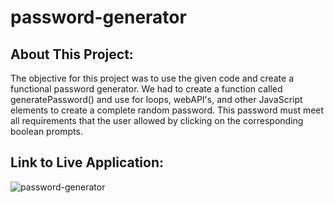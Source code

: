 # password-generator

## About This Project:
The objective for this project was to use the given code and create a functional password generator. We had to create a function called generatePassword() and use for loops, webAPI's, and other JavaScript elements to create a complete random password. This password must meet all requirements that the user allowed by clicking on the corresponding boolean prompts. 

## Link to Live Application:

![password-generator](https://user-images.githubusercontent.com/97854086/217961635-209511a4-0ade-4cac-9db1-44b714771797.jpg)

